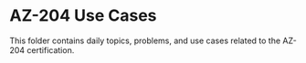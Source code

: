 # AZ-204 Use Cases

This folder contains daily topics, problems, and use cases related to the AZ-204 certification.

